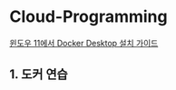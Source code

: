# Cloud-Programming
[윈도우 11에서 Docker Desktop 설치 가이드](https://www.lainyzine.com/ko/article/a-complete-guide-to-how-to-install-docker-desktop-on-windows-10/)

## 1. 도커 연습
